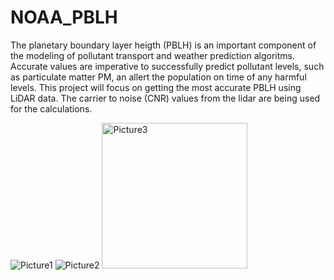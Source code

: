 # NOAA_PBLH
The planetary boundary layer heigth (PBLH) is an important component of the modeling of pollutant transport and weather prediction algoritms. Accurate values are imperative to successfully predict pollutant levels, such as particulate matter PM, an allert the population on time of any harmful levels. This project will focus on getting the most accurate PBLH using LiDAR data. The carrier to noise (CNR) values from the lidar are being used for the calculations.




![Picture1](https://user-images.githubusercontent.com/59939691/173392446-6961cda1-4c0a-4c07-9a8c-268df89211cb.png)
![Picture2](https://user-images.githubusercontent.com/59939691/173392455-f5d6333d-10d7-4986-85d6-7ab6a3cc1bc2.jpg)
<img width="233" alt="Picture3" src="https://user-images.githubusercontent.com/59939691/173392469-a259bfe6-d460-4ac9-8d5b-f767f872b4ee.png">
